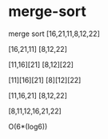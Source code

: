 # merge-sort
merge sort
[16,21,11,8,12,22]

[16,21,11] [8,12,22]

[11,16][21] [8,12][22]

[11][16][21] [8][12][22]

[11,16,21] [8,12,22]

[8,11,12,16,21,22]


O(6*(log6))

